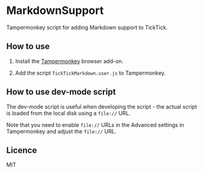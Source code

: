 # MarkdownSupport

Tampermonkey script for adding Markdown support to TickTick.

## How to use

1. Install the [Tampermonkey](http://tampermonkey.net/) browser add-on.

2. Add the script `TickTickMarkdown.user.js` to Tampermonkey.


## How to use dev-mode script

The dev-mode script is useful when developing the script - the actual script is
loaded from the local disk using a `file://` URL.

Note that you need to enable `file://` URLs in the Advanced settings in
Tampermonkey and adjust the `file://` URL.

## Licence

MIT
